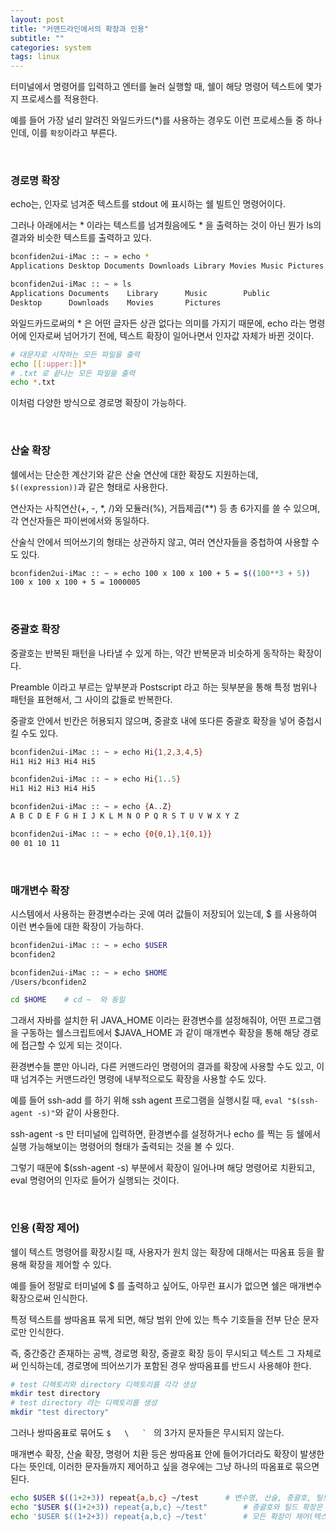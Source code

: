 ```yaml
---
layout: post
title: "커맨드라인에서의 확장과 인용"
subtitle: ""
categories: system
tags: linux
---
```


터미널에서 명령어를 입력하고 엔터를 눌러 실행할 때, 쉘이 해당 명령어 텍스트에 몇가지 프로세스를 적용한다.

예를 들어 가장 널리 알려진 와일드카드(*)를 사용하는 경우도 이런 프로세스들 중 하나인데, 이를 ```확장```이라고 부른다.

<br>

### 경로명 확장

echo는, 인자로 넘겨준 텍스트를 stdout 에 표시하는 쉘 빌트인 명령어이다.

그러나 아래에서는 * 이라는 텍스트를 넘겨줬음에도 * 을 출력하는 것이 아닌 뭔가 ls의 결과와 비슷한 텍스트를 출력하고 있다.
```bash
bconfiden2ui-iMac :: ~ » echo *
Applications Desktop Documents Downloads Library Movies Music Pictures Public

bconfiden2ui-iMac :: ~ » ls
Applications Documents    Library      Music        Public
Desktop      Downloads    Movies       Pictures
```

와일드카드로써의 * 은 어떤 글자든 상관 없다는 의미를 가지기 때문에, echo 라는 명령어에 인자로써 넘어가기 전에, 텍스트 확장이 일어나면서 인자값 자체가 바뀐 것이다.

```bash
# 대문자로 시작하는 모든 파일을 출력
echo [[:upper:]]*
# .txt 로 끝나는 모든 파일을 출력
echo *.txt
```

이처럼 다양한 방식으로 경로명 확장이 가능하다.

<br>

### 산술 확장

쉘에서는 단순한 계산기와 같은 산술 연산에 대한 확장도 지원하는데, ```$((expression))```과 같은 형태로 사용한다.

연산자는 사칙연산(+, -, *, /)와 모듈러(%), 거듭제곱(**) 등 총 6가지를 쓸 수 있으며, 각 연산자들은 파이썬에서와 동일하다.

산술식 안에서 띄어쓰기의 형태는 상관하지 않고, 여러 연산자들을 중첩하여 사용할 수도 있다.
```bash
bconfiden2ui-iMac :: ~ » echo 100 x 100 x 100 + 5 = $((100**3 + 5))
100 x 100 x 100 + 5 = 1000005
```

<br>

### 중괄호 확장

중괄호는 반복된 패턴을 나타낼 수 있게 하는, 약간 반복문과 비슷하게 동작하는 확장이다.

Preamble 이라고 부르는 앞부분과 Postscript 라고 하는 뒷부분을 통해 특정 범위나 패턴을 표현해서, 그 사이의 값들로 반복한다.

중괄호 안에서 빈칸은 허용되지 않으며, 중괄호 내에 또다른 중괄호 확장을 넣어 중첩시킬 수도 있다.

```bash
bconfiden2ui-iMac :: ~ » echo Hi{1,2,3,4,5}
Hi1 Hi2 Hi3 Hi4 Hi5

bconfiden2ui-iMac :: ~ » echo Hi{1..5}
Hi1 Hi2 Hi3 Hi4 Hi5

bconfiden2ui-iMac :: ~ » echo {A..Z}
A B C D E F G H I J K L M N O P Q R S T U V W X Y Z

bconfiden2ui-iMac :: ~ » echo {0{0,1},1{0,1}}
00 01 10 11
```

<br>

### 매개변수 확장

시스템에서 사용하는 환경변수라는 곳에 여러 값들이 저장되어 있는데, $ 를 사용하여 이런 변수들에 대한 확장이 가능하다.

```bash
bconfiden2ui-iMac :: ~ » echo $USER
bconfiden2

bconfiden2ui-iMac :: ~ » echo $HOME
/Users/bconfiden2

cd $HOME    # cd ~  와 동일
```

그래서 자바를 설치한 뒤 JAVA_HOME 이라는 환경변수를 설정해줘야, 어떤 프로그램을 구동하는 쉘스크립트에서 $JAVA_HOME 과 같이 매개변수 확장을 통해 해당 경로에 접근할 수 있게 되는 것이다.

환경변수들 뿐만 아니라, 다른 커맨드라인 명령어의 결과를 확장에 사용할 수도 있고, 이 때 넘겨주는 커맨드라인 명령에 내부적으로도 확장을 사용할 수도 있다.

예를 들어 ssh-add 를 하기 위해 ssh agent 프로그램을 실행시킬 때, ```eval "$(ssh-agent -s)"```와 같이 사용한다.

ssh-agent -s 만 터미널에 입력하면, 환경변수를 설정하거나 echo 를 찍는 등 쉘에서 실행 가능해보이는 명령어의 형태가 출력되는 것을 볼 수 있다.

그렇기 때문에 $(ssh-agent -s) 부분에서 확장이 일어나며 해당 명령어로 치환되고, eval 명령어의 인자로 들어가 실행되는 것이다.

<br>

### 인용 (확장 제어)

쉘이 텍스트 명령어를 확장시킬 때, 사용자가 원치 않는 확장에 대해서는 따옴표 등을 활용해 확장을 제어할 수 있다.

예를 들어 정말로 터미널에 $ 를 출력하고 싶어도, 아무런 표시가 없으면 쉘은 매개변수 확장으로써 인식한다.

특정 텍스트를 쌍따옴표 묶게 되면, 해당 범위 안에 있는 특수 기호들을 전부 단순 문자로만 인식한다.

즉, 중간중간 존재하는 공백, 경로명 확장, 중괄호 확장 등이 무시되고 텍스트 그 자체로써 인식하는데, 경로명에 띄어쓰기가 포함된 경우 쌍따옴표를 반드시 사용해야 한다.

```bash
# test 디렉토리와 directory 디렉토리를 각각 생성
mkdir test directory
# test directory 라는 디렉토리를 생성
mkdir "test directory"
```

그러나 쌍따옴표로 묶어도 ```$   \   ` ``` 의 3가지 문자들은 무시되지 않는다.

매개변수 확장, 산술 확장, 명령어 치환 등은 쌍따옴표 안에 들어가더라도 확장이 발생한다는 뜻인데, 이러한 문자들까지 제어하고 싶을 경우에는 그냥 하나의 따옴표로 묶으면 된다.

```bash
echo $USER $((1+2+3)) repeat{a,b,c} ~/test		# 변수명, 산술, 중괄호, 틸드 확장이 그대로 적용
echo "$USER $((1+2+3)) repeat{a,b,c} ~/test"		# 중괄호와 틸드 확장은 제어
echo '$USER $((1+2+3)) repeat{a,b,c} ~/test'		# 모든 확장이 제어(텍스트 그대로 출력)
```
